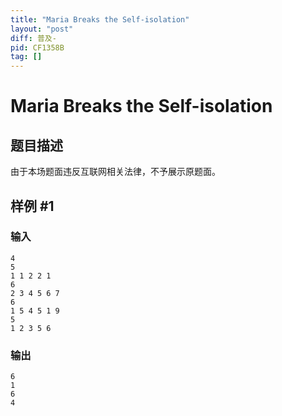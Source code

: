 ```yaml
---
title: "Maria Breaks the Self-isolation"
layout: "post"
diff: 普及-
pid: CF1358B
tag: []
---
```


# Maria Breaks the Self-isolation

## 题目描述

由于本场题面违反互联网相关法律，不予展示原题面。

## 样例 #1

### 输入

```
4
5
1 1 2 2 1
6
2 3 4 5 6 7
6
1 5 4 5 1 9
5
1 2 3 5 6
```

### 输出

```
6
1
6
4
```

